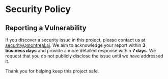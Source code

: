 # Security Policy

## Reporting a Vulnerability

If you discover a security issue in this project, please contact us at <security@montreal.ai>.
We aim to acknowledge your report within **3 business days** and provide a more detailed
response within **7 days**. We request that you do not publicly disclose the issue
until we have addressed it.

Thank you for helping keep this project safe.
